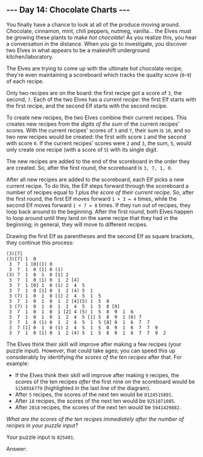 ## --- Day 14: Chocolate Charts ---

You finally have a chance to look at all of the produce moving around. Chocolate, cinnamon, mint, chili peppers, nutmeg, vanilla... the Elves must be growing these plants to make _hot chocolate_! As you realize this, you hear a conversation in the distance. When you go to investigate, you discover two Elves in what appears to be a makeshift underground kitchen/laboratory.

The Elves are trying to come up with the ultimate hot chocolate recipe; they're even maintaining a scoreboard which tracks the quality _score_ (`0`\-`9`) of each recipe.

Only two recipes are on the board: the first recipe got a score of `3`, the second, `7`. Each of the two Elves has a _current recipe_: the first Elf starts with the first recipe, and the second Elf starts with the second recipe.

To create new recipes, the two Elves combine their current recipes. This creates new recipes from the _digits of the sum_ of the current recipes' scores. With the current recipes' scores of `3` and `7`, their sum is `10`, and so two new recipes would be created: the first with score `1` and the second with score `0`. If the current recipes' scores were `2` and `3`, the sum, `5`, would only create one recipe (with a score of `5`) with its single digit.

The new recipes are added to the end of the scoreboard in the order they are created. So, after the first round, the scoreboard is `3, 7, 1, 0`.

After all new recipes are added to the scoreboard, each Elf picks a new current recipe. To do this, the Elf steps forward through the scoreboard a number of recipes equal to _1 plus the score of their current recipe_. So, after the first round, the first Elf moves forward `1 + 3 = 4` times, while the second Elf moves forward `1 + 7 = 8` times. If they run out of recipes, they loop back around to the beginning. After the first round, both Elves happen to loop around until they land on the same recipe that they had in the beginning; in general, they will move to different recipes.

Drawing the first Elf as parentheses and the second Elf as square brackets, they continue this process:

    (3)[7]
    (3)[7] 1  0
     3  7  1 [0](1) 0
     3  7  1  0 [1] 0 (1)
    (3) 7  1  0  1  0 [1] 2
     3  7  1  0 (1) 0  1  2 [4]
     3  7  1 [0] 1  0 (1) 2  4  5
     3  7  1  0 [1] 0  1  2 (4) 5  1
     3 (7) 1  0  1  0 [1] 2  4  5  1  5
     3  7  1  0  1  0  1  2 [4](5) 1  5  8
     3 (7) 1  0  1  0  1  2  4  5  1  5  8 [9]
     3  7  1  0  1  0  1 [2] 4 (5) 1  5  8  9  1  6
     3  7  1  0  1  0  1  2  4  5 [1] 5  8  9  1 (6) 7
     3  7  1  0 (1) 0  1  2  4  5  1  5 [8] 9  1  6  7  7
     3  7 [1] 0  1  0 (1) 2  4  5  1  5  8  9  1  6  7  7  9
     3  7  1  0 [1] 0  1  2 (4) 5  1  5  8  9  1  6  7  7  9  2

The Elves think their skill will improve after making a few recipes (your puzzle input). However, that could take ages; you can speed this up considerably by identifying _the scores of the ten recipes_ after that. For example:

- If the Elves think their skill will improve after making `9` recipes, the scores of the ten recipes _after_ the first nine on the scoreboard would be `5158916779` (highlighted in the last line of the diagram).
- After `5` recipes, the scores of the next ten would be `0124515891`.
- After `18` recipes, the scores of the next ten would be `9251071085`.
- After `2018` recipes, the scores of the next ten would be `5941429882`.

_What are the scores of the ten recipes immediately after the number of recipes in your puzzle input?_

Your puzzle input is `825401`.

Answer:
